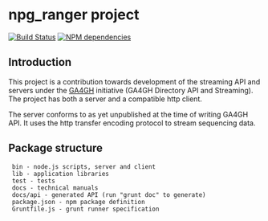 # npg_ranger project

[![Build Status](https://travis-ci.org/wtsi-npg/npg_ranger.svg?branch=master)](https://travis-ci.org/wtsi-npg/npg_ranger)
[![NPM dependencies](https://david-dm.org/wtsi-npg/npg_ranger.svg)](https://david-dm.org/wtsi-npg/npg_ranger)

## Introduction

This project is a contribution towards development of the streaming API and servers under the
[GA4GH](http://ga4gh.org) initiative (GA4GH Directory API and Streaming). The project has
both a server and a compatible http client.

The server conforms to as yet unpublished at the time of writing GA4GH API. It uses
the http transfer encoding protocol to stream sequencing data.

## Package structure

```
 bin - node.js scripts, server and client
 lib - application libraries
 test - tests
 docs - technical manuals
 docs/api - generated API (run "grunt doc" to generate)
 package.json - npm package definition
 Gruntfile.js - grunt runner specification
```
